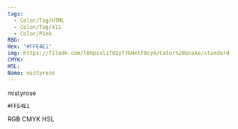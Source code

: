 ```yaml
---
tags:
  - Color/Tag/HTML
  - Color/Tag/x11
  - Color/Pink
RBG: 
Hex: "#FFE4E1"
img: https://filedn.com/l0hpzxl1f01yT7GHxtF8cyk/Color%20Snake/standard_csv_to_svg/FFE4E1.svg
CMYK: 
HSL: 
Name: mistyrose
---
```

mistyrose
```palette
#FFE4E1
```
RGB
CMYK
HSL